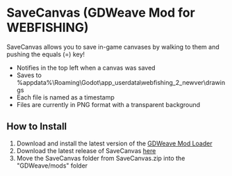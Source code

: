 # SaveCanvas (GDWeave Mod for WEBFISHING)

SaveCanvas allows you to save in-game canvases by walking to them and pushing the equals (=) key!

- Notifies in the top left when a canvas was saved
- Saves to %appdata%\Roaming\Godot\app_userdata\webfishing_2_newver\drawings
- Each file is named as a timestamp
- Files are currently in PNG format with a transparent background

## How to Install
1. Download and install the latest version of the [GDWeave Mod Loader](https://github.com/NotNite/GDWeave)
2. Download the latest release of SaveCanvas [here](https://github.com/dragonostic/SaveCanvas/releases/tag/Latest)
3. Move the SaveCanvas folder from SaveCanvas.zip into the "GDWeave/mods" folder
